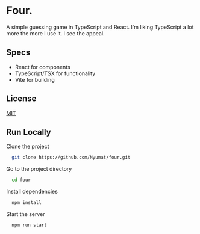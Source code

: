 
# Four.

A simple guessing game in TypeScript and React.
I'm liking TypeScript a lot more the more I use it. I see the appeal.

## Specs

- React for components
- TypeScript/TSX for functionality
- Vite for building



## License

[MIT](https://choosealicense.com/licenses/mit/)


## Run Locally

Clone the project

```bash
  git clone https://github.com/Nyumat/four.git
```

Go to the project directory

```bash
  cd four
```

Install dependencies

```bash
  npm install
```

Start the server

```bash
  npm run start
```

